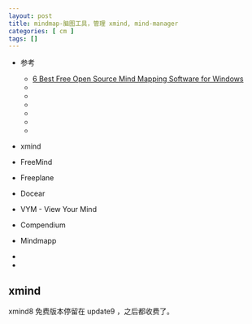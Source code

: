 ```yaml
---
layout: post
title: mindmap-脑图工具，管理 xmind, mind-manager
categories: [ cm ]
tags: []
---
```


* 参考
  * [6 Best Free Open Source Mind Mapping Software for Windows](https://listoffreeware.com/open-source-mind-mapping-software-windows/)
  * [](https://www.slant.co/options/6353/alternatives/~xmind-alternatives)
  * []()
  * []()
  * []()
  * []()
  * []()


* xmind
* FreeMind
* Freeplane
* Docear
* VYM - View Your Mind
* Compendium
* Mindmapp
* 
* 

## xmind

xmind8 免费版本停留在 update9 ，之后都收费了。









